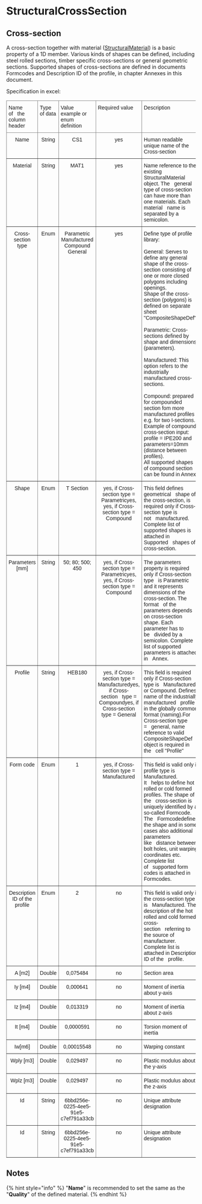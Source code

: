 # StructuralCrossSection

## Cross-section

A cross-section together with material \([StructuralMaterial](structuralmaterial.md#material)\) is a basic property of a 1D member. Various kinds of shapes can be defined, including steel rolled sections, timber specific cross-sections or general geometric sections. Supported shapes of cross-sections are defined in documents Formcodes and Description ID of the profile, in chapter Annexes in this document.

Specification in excel:

<style type="text/css">
.tg  {border-collapse:collapse;border-spacing:0;}
.tg td{border-color:black;border-style:solid;border-width:1px;font-family:Arial, sans-serif;font-size:14px;
  overflow:hidden;padding:10px 5px;word-break:normal;}
.tg th{border-color:black;border-style:solid;border-width:1px;font-family:Arial, sans-serif;font-size:14px;
  font-weight:normal;overflow:hidden;padding:10px 5px;word-break:normal;}
.tg .tg-c3ow{border-color:inherit;text-align:center;vertical-align:top}
.tg .tg-0pky{border-color:inherit;text-align:left;vertical-align:top}
</style>
<table class="tg">
<thead>
  <tr>
    <th class="tg-0pky">Name of&nbsp;&nbsp;&nbsp;the column header</th>
    <th class="tg-0pky">Type of data</th>
    <th class="tg-0pky">Value example or enum definition</th>
    <th class="tg-0pky">Required value</th>
    <th class="tg-0pky">Description</th>
  </tr>
</thead>
<tbody>
  <tr>
    <td class="tg-c3ow">Name</td>
    <td class="tg-c3ow">String</td>
    <td class="tg-c3ow">CS1</td>
    <td class="tg-c3ow">yes</td>
    <td class="tg-0pky">Human readable unique name of the Cross-section</td>
  </tr>
  <tr>
    <td class="tg-c3ow">Material</td>
    <td class="tg-c3ow">String</td>
    <td class="tg-c3ow">MAT1</td>
    <td class="tg-c3ow">yes</td>
    <td class="tg-0pky">Name reference to the existing StructuralMaterial object. The&nbsp;&nbsp;&nbsp;general type of cross-section can have more than one materials. Each material&nbsp;&nbsp;&nbsp;name is separated by a semicolon.</td>
  </tr>
  <tr>
    <td class="tg-c3ow">Cross-section type</td>
    <td class="tg-c3ow">Enum</td>
    <td class="tg-c3ow">Parametric<br>Manufactured<br>Compound<br>General</td>
    <td class="tg-c3ow">yes</td>
    <td class="tg-0pky">Define type of profile library:<br><br>General: Serves to define any general shape of the cross-section consisting   of one or more closed polygons including openings. <br>Shape of the cross-section   (polygons) is defined on separate sheet "CompositeShapeDef"<br><br>Parametric: Cross-sections defined by shape and dimensions (parameters).<br><br>Manufactured: This option refers to the industrially manufactured cross-sections.<br><br>Compound: prepared for compounded section fom more manufactured profiles<br>e.g. for two I-sections. Example of compound cross-section input: <br>profile =   IPE200 and parameters=10mm (distance between profiles). <br>All supported shapes of compound section can be found in Annex<br></td>
  </tr>
  <tr>
    <td class="tg-c3ow">Shape</td>
    <td class="tg-c3ow">Enum</td>
    <td class="tg-c3ow">T Section</td>
    <td class="tg-c3ow">yes, if Cross-section type =   Parametricyes, <br>yes, if Cross-section type = Compound</td>
    <td class="tg-0pky">This field defines geometrical&nbsp;&nbsp;&nbsp;shape of the cross-section, is required only if Cross-section type is not&nbsp;&nbsp;&nbsp;manufactured. Complete list of supported shapes is attached in Supported&nbsp;&nbsp;&nbsp;shapes of cross-section.</td>
  </tr>
  <tr>
    <td class="tg-c3ow">Parameters [mm]</td>
    <td class="tg-c3ow">String</td>
    <td class="tg-c3ow">50; 80; 500; 450</td>
    <td class="tg-c3ow">yes, if Cross-section type = Parametricyes, <br>yes, if Cross-section type = Compound</td>
    <td class="tg-0pky">The parameters property is required only if Cross-section type&nbsp;&nbsp;&nbsp;is Parametric and it represents dimensions of the cross-section. The format&nbsp;&nbsp;&nbsp;of the parameters depends on cross-section shape. Each parameter has to be&nbsp;&nbsp;&nbsp;divided by a semicolon. Complete list of supported parameters is attached in&nbsp;&nbsp;&nbsp;Annex.</td>
  </tr>
  <tr>
    <td class="tg-c3ow">Profile</td>
    <td class="tg-c3ow">String</td>
    <td class="tg-c3ow">HEB180</td>
    <td class="tg-c3ow">yes, if Cross-section type = Manufacturedyes, if Cross-section&nbsp;&nbsp;&nbsp;type = Compoundyes, if Cross-section type = General</td>
    <td class="tg-0pky">This field is required only if Cross-section type is&nbsp;&nbsp;&nbsp;Manufactured or Compound. Defines name of the industrially manufactured&nbsp;&nbsp;&nbsp;profile in the globally common format (naming).For Cross-section type =&nbsp;&nbsp;&nbsp;general, name reference to valid CompositeShapeDef object is required in the&nbsp;&nbsp;&nbsp;cell "Profile"</td>
  </tr>
  <tr>
    <td class="tg-c3ow">Form code</td>
    <td class="tg-c3ow">Enum</td>
    <td class="tg-c3ow">1</td>
    <td class="tg-c3ow">yes, if Cross-section type = Manufactured</td>
    <td class="tg-0pky">This field is valid only if profile type is Manufactured. It&nbsp;&nbsp;&nbsp;helps to define hot rolled or cold formed profiles. The shape of the&nbsp;&nbsp;&nbsp;cross-section is uniquely identified by a so-called Formcode. The&nbsp;&nbsp;&nbsp;Formcodedefines the shape and in some cases also additional parameters like&nbsp;&nbsp;&nbsp;distance between bolt holes, unit warping coordinates etc. Complete list of&nbsp;&nbsp;&nbsp;supported form codes is attached in Formcodes.</td>
  </tr>
  <tr>
    <td class="tg-c3ow">Description ID of the profile</td>
    <td class="tg-c3ow">Enum</td>
    <td class="tg-c3ow">2</td>
    <td class="tg-c3ow">no</td>
    <td class="tg-0pky">This field is valid only if the cross-section type is&nbsp;&nbsp;&nbsp;Manufactured. The description of the hot rolled and cold formed cross-section&nbsp;&nbsp;&nbsp;referring to the source of manufacturer. Complete list  is attached in Description ID of the&nbsp;&nbsp;&nbsp;profile.</td>
  </tr>
  <tr>
    <td class="tg-c3ow">A [m2]</td>
    <td class="tg-c3ow">Double</td>
    <td class="tg-c3ow">0,075484</td>
    <td class="tg-c3ow">no</td>
    <td class="tg-0pky">Section area</td>
  </tr>
  <tr>
    <td class="tg-c3ow">Iy [m4]</td>
    <td class="tg-c3ow">Double</td>
    <td class="tg-c3ow">0,000641</td>
    <td class="tg-c3ow">no</td>
    <td class="tg-0pky">Moment of inertia about y-axis</td>
  </tr>
  <tr>
    <td class="tg-c3ow">Iz [m4]</td>
    <td class="tg-c3ow">Double</td>
    <td class="tg-c3ow">0,013319</td>
    <td class="tg-c3ow">no</td>
    <td class="tg-0pky">Moment of inertia about z-axis</td>
  </tr>
  <tr>
    <td class="tg-c3ow">It [m4]</td>
    <td class="tg-c3ow">Double</td>
    <td class="tg-c3ow">0,0000591</td>
    <td class="tg-c3ow">no</td>
    <td class="tg-0pky">Torsion moment of inertia</td>
  </tr>
  <tr>
    <td class="tg-c3ow">Iw[m6]</td>
    <td class="tg-c3ow">Double</td>
    <td class="tg-c3ow">0,00015548</td>
    <td class="tg-c3ow">no</td>
    <td class="tg-0pky">Warping constant</td>
  </tr>
  <tr>
    <td class="tg-c3ow">Wply [m3]</td>
    <td class="tg-c3ow">Double</td>
    <td class="tg-c3ow">0,029497</td>
    <td class="tg-c3ow">no</td>
    <td class="tg-0pky">Plastic modulus about the y-axis</td>
  </tr>
  <tr>
    <td class="tg-c3ow">Wplz [m3]</td>
    <td class="tg-c3ow">Double</td>
    <td class="tg-c3ow">0,029497</td>
    <td class="tg-c3ow">no</td>
    <td class="tg-0pky">Plastic modulus about the z-axis</td>
  </tr>
  <tr>
    <td class="tg-c3ow">Id</td>
    <td class="tg-c3ow">String</td>
    <td class="tg-c3ow">6bbd256e-0225-4ee5-91e5-c7ef791a33cb</td>
    <td class="tg-c3ow">no</td>
    <td class="tg-0pky">Unique attribute designation</td>
  </tr>
  <tr>
    <td class="tg-c3ow">Id</td>
    <td class="tg-c3ow">String</td>
    <td class="tg-c3ow">6bbd256e-0225-4ee5-91e5-c7ef791a33cb</td>
    <td class="tg-c3ow">no</td>
    <td class="tg-0pky">Unique attribute designation</td>
  </tr>
</tbody>
</table>

## Notes

{% hint style="info" %}
"**Name**" is recommended to set the same as the "**Quality**" of the defined material.
{% endhint %}

